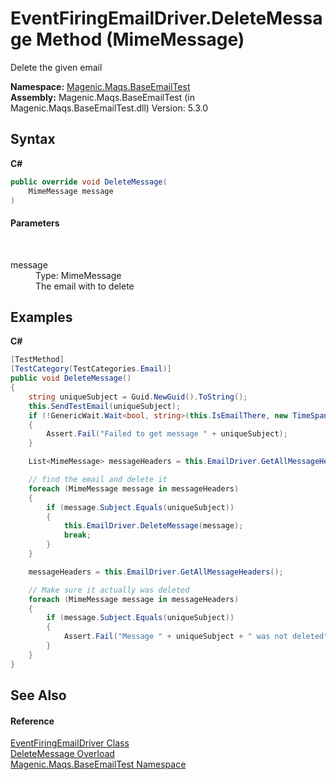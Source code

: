 # EventFiringEmailDriver.DeleteMessage Method (MimeMessage)
 

Delete the given email

**Namespace:**&nbsp;<a href="#/MAQS_5/Email_AUTOGENERATED/Magenic-Maqs-BaseEmailTest_Namespace">Magenic.Maqs.BaseEmailTest</a><br />**Assembly:**&nbsp;Magenic.Maqs.BaseEmailTest (in Magenic.Maqs.BaseEmailTest.dll) Version: 5.3.0

## Syntax

**C#**<br />
``` C#
public override void DeleteMessage(
	MimeMessage message
)
```


#### Parameters
&nbsp;<dl><dt>message</dt><dd>Type: MimeMessage<br />The email with to delete</dd></dl>

## Examples

**C#**<br />
``` C#
[TestMethod]
[TestCategory(TestCategories.Email)]
public void DeleteMessage()
{
    string uniqueSubject = Guid.NewGuid().ToString();
    this.SendTestEmail(uniqueSubject);
    if (!GenericWait.Wait<bool, string>(this.IsEmailThere, new TimeSpan(0, 0, 1), new TimeSpan(0, 1, 0), uniqueSubject))
    {
        Assert.Fail("Failed to get message " + uniqueSubject);
    }

    List<MimeMessage> messageHeaders = this.EmailDriver.GetAllMessageHeaders();

    // find the email and delete it
    foreach (MimeMessage message in messageHeaders)
    {
        if (message.Subject.Equals(uniqueSubject))
        {
            this.EmailDriver.DeleteMessage(message);
            break;
        }
    }

    messageHeaders = this.EmailDriver.GetAllMessageHeaders();

    // Make sure it actually was deleted
    foreach (MimeMessage message in messageHeaders)
    {
        if (message.Subject.Equals(uniqueSubject))
        {
            Assert.Fail("Message " + uniqueSubject + " was not deleted");
        }
    }
}
```


## See Also


#### Reference
<a href="#/MAQS_5/Email_AUTOGENERATED/EventFiringEmailDriver_Class">EventFiringEmailDriver Class</a><br /><a href="#/MAQS_5/Email_AUTOGENERATED/EventFiringEmailDriver-DeleteMessage_Method">DeleteMessage Overload</a><br /><a href="#/MAQS_5/Email_AUTOGENERATED/Magenic-Maqs-BaseEmailTest_Namespace">Magenic.Maqs.BaseEmailTest Namespace</a><br />